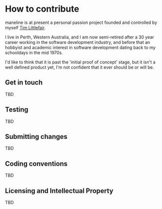 # How to contribute

maneline is at present a personal passion project founded and controlled by 
myself [Tim Littlefair](https://linkedin.com/tim-littlefair).

I live in Perth, Western Australia, and I am now semi-retired 
after a 30 year career working in the software development industry, 
and before that an hobbyist and academic interest in software 
development dating back to my schooldays in the mid 1970s.

I'd like to think that it is past the 'initial proof of concept' 
stage, but it isn't a well defined product yet, I'm not confident 
that it ever should be or will be.

## Get in touch

TBD

## Testing

TBD

## Submitting changes

TBD

## Coding conventions

TBD

## Licensing and Intellectual Property

TBD

